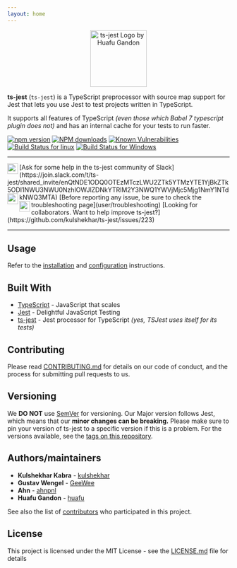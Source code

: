 ```yaml
---
layout: home
---
```

<p align="center">
<img src="assets/img/logo.png"
     title="ts-jest Logo by Huafu Gandon" width="128" height="128">
</p>

**ts-jest** (`ts-jest`) is a TypeScript preprocessor with source map support for Jest that lets you use Jest to test projects written in TypeScript.

It supports all features of TypeScript _(even those which Babel 7 typescript plugin does not)_ and has an internal cache for your tests to run faster.

[![npm version](https://badge.fury.io/js/ts-jest.svg)](https://badge.fury.io/js/ts-jest) [![NPM downloads](https://img.shields.io/npm/dm/ts-jest.svg?style=flat)](https://npmjs.org/package/ts-jest) [![Known Vulnerabilities](https://snyk.io/test/github/kulshekhar/ts-jest/badge.svg)](https://snyk.io/test/github/kulshekhar/ts-jest) [![Build Status for linux](https://travis-ci.org/kulshekhar/ts-jest.svg?branch=master)](https://travis-ci.org/kulshekhar/ts-jest) [![Build Status for Windows](https://ci.appveyor.com/api/projects/status/g8tt9qd7usv0tolb/branch/master?svg=true)](https://ci.appveyor.com/project/kulshekhar/ts-jest/branch/master)

---

<img src="assets/img/slack.png" align="left" height="24">
[Ask for some help in the ts-jest community of Slack](https://join.slack.com/t/ts-jest/shared_invite/enQtNDE1ODQ0OTEzMTczLWU2ZTk5YTMzYTE1YjBkZTk5ODI1NWU3NWU0NzhlOWJlZDNkYTRlM2Y3NWQ1YWVjMjc5Mjg1NmY1NTdkNWQ3MTA)

<img src="assets/img/troubleshooting.png" align="left" height="24">
[Before reporting any issue, be sure to check the troubleshooting page](user/troubleshooting)

<img src="assets/img/pull-request.png" align="left" height="24">
[Looking for collaborators. Want to help improve ts-jest?](https://github.com/kulshekhar/ts-jest/issues/223)

---

## Usage

Refer to the [installation](user/install) and [configuration](user/config) instructions.

## Built With

* [TypeScript](https://www.typescriptlang.org/) - JavaScript that scales
* [Jest](https://jestjs.io/) - Delightful JavaScript Testing
* [ts-jest](https:/github.com/kulshekhar/ts-jest) - Jest processor for TypeScript _(yes, TSJest uses itself for its tests)_

## Contributing

Please read [CONTRIBUTING.md](CONTRIBUTING.md) for details on our code of conduct, and the process for submitting pull requests to us.

## Versioning

We **DO NOT** use [SemVer](http://semver.org/) for versioning. Our Major version follows Jest, which means that our **minor changes can be breaking.**
Please make sure to pin your version of ts-jest to a specific version if this is a problem. For the versions available, see the [tags on this repository](https://github.com/kulshekhar/ts-jest/tags).

## Authors/maintainers

* **Kulshekhar Kabra** - [kulshekhar](https://github.com/kulshekhar)
* **Gustav Wengel** - [GeeWee](https://github.com/GeeWee)
* **Ahn** - [ahnpnl](https://github.com/ahnpnl)
* **Huafu Gandon** - [huafu](https://github.com/huafu)

See also the list of [contributors](https://github.com/kulshekhar/ts-jest/contributors) who participated in this project.

## License

This project is licensed under the MIT License - see the [LICENSE.md](https:/github.com/kulshekhar/ts-jest/LICENSE.md) file for details
